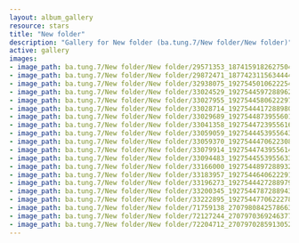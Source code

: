 ```yaml
---
layout: album_gallery
resource: stars
title: "New folder"
description: "Gallery for New folder (ba.tung.7/New folder/New folder)"
active: gallery
images:
- image_path: ba.tung.7/New folder/New folder/29571353_1874159182627504_7674656382275160906_n.jpg
- image_path: ba.tung.7/New folder/New folder/29872471_1877423115634444_5292600285994224338_o.jpg
- image_path: ba.tung.7/New folder/New folder/32938075_1927545010622254_3460999657751052288_n.jpg
- image_path: ba.tung.7/New folder/New folder/33024529_1927544597288962_8426182624468271104_n.jpg
- image_path: ba.tung.7/New folder/New folder/33027955_1927544580622297_5536446018318499840_n.jpg
- image_path: ba.tung.7/New folder/New folder/33028714_1927544417288980_6377577395729203200_n.jpg
- image_path: ba.tung.7/New folder/New folder/33029689_1927544873955601_5541174334929764352_n.jpg
- image_path: ba.tung.7/New folder/New folder/33041358_1927544723955616_8795107078105464832_n.jpg
- image_path: ba.tung.7/New folder/New folder/33059059_1927544453955643_3454337656668815360_n.jpg
- image_path: ba.tung.7/New folder/New folder/33059370_1927544470622308_8562584923158872064_n.jpg
- image_path: ba.tung.7/New folder/New folder/33079914_1927544743955614_6248633105884643328_n.jpg
- image_path: ba.tung.7/New folder/New folder/33094483_1927544553955633_1911162942372446208_n.jpg
- image_path: ba.tung.7/New folder/New folder/33166000_1927544897288932_1630035166523031552_n.jpg
- image_path: ba.tung.7/New folder/New folder/33183957_1927544640622291_2235050407598489600_n.jpg
- image_path: ba.tung.7/New folder/New folder/33196273_1927544427288979_2189193183513018368_n.jpg
- image_path: ba.tung.7/New folder/New folder/33200345_1927544787288943_1437511432118730752_n.jpg
- image_path: ba.tung.7/New folder/New folder/33222895_1927544770622278_5551271150207631360_n.jpg
- image_path: ba.tung.7/New folder/New folder/71759138_2707980842578663_5087569661839540224_n.jpg
- image_path: ba.tung.7/New folder/New folder/72127244_2707970369246377_3156079790306361344_n.jpg
- image_path: ba.tung.7/New folder/New folder/72204712_2707970285913052_1009196651748786176_n.jpg
---
```

